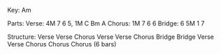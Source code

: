 Key: Am

Parts:
    Verse: 4M 7 6 5, 1M C Bm A
    Chorus: 1M 7  6  6 
    Bridge: 6  5M 1  7

Structure:
    Verse Verse Chorus
    Verse Verse Chorus
    Bridge Bridge
    Verse Verse Chorus Chorus Chorus (6 bars)
